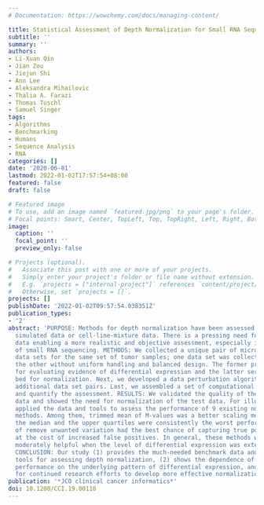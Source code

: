 ```yaml
---
# Documentation: https://wowchemy.com/docs/managing-content/

title: Statistical Assessment of Depth Normalization for Small RNA Sequencing
subtitle: ''
summary: ''
authors:
- Li-Xuan Qin
- Jian Zou
- Jiejun Shi
- Ann Lee
- Aleksandra Mihailovic
- Thalia A. Farazi
- Thomas Tuschl
- Samuel Singer
tags:
- Algorithms
- Benchmarking
- Humans
- Sequence Analysis
- RNA
categories: []
date: '2020-06-01'
lastmod: 2022-01-02T17:57:54+08:00
featured: false
draft: false

# Featured image
# To use, add an image named `featured.jpg/png` to your page's folder.
# Focal points: Smart, Center, TopLeft, Top, TopRight, Left, Right, BottomLeft, Bottom, BottomRight.
image:
  caption: ''
  focal_point: ''
  preview_only: false

# Projects (optional).
#   Associate this post with one or more of your projects.
#   Simply enter your project's folder or file name without extension.
#   E.g. `projects = ["internal-project"]` references `content/project/deep-learning/index.md`.
#   Otherwise, set `projects = []`.
projects: []
publishDate: '2022-01-02T09:57:54.038351Z'
publication_types:
- '2'
abstract: 'PURPOSE: Methods for depth normalization have been assessed primarily with
  simulated data or cell-line-mixture data. There is a pressing need for benchmark
  data enabling a more realistic and objective assessment, especially in the context
  of small RNA sequencing. METHODS: We collected a unique pair of microRNA sequencing
  data sets for the same set of tumor samples; one data set was collected with and
  the other without uniform handling and balanced design. The former provided a benchmark
  for evaluating evidence of differential expression and the latter served as a test
  bed for normalization. Next, we developed a data perturbation algorithm to simulate
  additional data set pairs. Last, we assembled a set of computational tools to visualize
  and quantify the assessment. RESULTS: We validated the quality of the benchmark
  data and showed the need for normalization of the test data. For illustration, we
  applied the data and tools to assess the performance of 9 existing normalization
  methods. Among them, trimmed mean of M-values was a better scaling method, whereas
  the median and the upper quartiles were consistently the worst performers; one variation
  of remove unwanted variation had the best chance of capturing true positives but
  at the cost of increased false positives. In general, these methods were, at best,
  moderately helpful when the level of differential expression was extensive and asymmetric.
  CONCLUSION: Our study (1) provides the much-needed benchmark data and computational
  tools for assessing depth normalization, (2) shows the dependence of normalization
  performance on the underlying pattern of differential expression, and (3) calls
  for continued research efforts to develop more effective normalization methods.'
publication: '*JCO clinical cancer informatics*'
doi: 10.1200/CCI.19.00118
---
```

